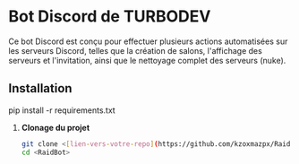 # Bot Discord de TURBODEV

Ce bot Discord est conçu pour effectuer plusieurs actions automatisées sur les serveurs Discord, telles que la création de salons, l'affichage des serveurs et l'invitation, ainsi que le nettoyage complet des serveurs (nuke).

## Installation

pip install -r requirements.txt

1. **Clonage du projet**
   ```bash
   git clone <[lien-vers-votre-repo](https://github.com/kzoxmazpx/RaidBot.git)>
   cd <RaidBot>
